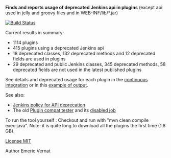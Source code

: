 **Finds and reports usage of deprecated Jenkins api in plugins** (except api used in jelly and groovy files and in WEB-INF/lib/*.jar)

[![Build Status](https://ci.jenkins-ci.org/buildStatus/icon?job=infra_deprecated-usage-in-plugins)](https://ci.jenkins-ci.org/view/Infrastructure/job/infra_deprecated-usage-in-plugins/)

Current results in summary:
* 1114 plugins
* 415 plugins using a deprecated Jenkins api
* 18 deprecated classes, 132 deprecated methods and 12 deprecated fields are used in plugins
* 29 deprecated and public Jenkins classes, 345 deprecated methods, 58 deprecated fields are not used in the latest published plugins

See details and deprecated usage for each plugin in the [continuous integration](https://ci.jenkins-ci.org/view/Infrastructure/job/infra_deprecated-usage-in-plugins/ws/target/output.html) or in this [example of output](https://github.com/jenkins-infra/deprecated-usage-in-plugins/blob/master/Output_example.txt).

See also:
* [Jenkins policy for API deprecation](https://issues.jenkins-ci.org/browse/JENKINS-31035)
* The old [Plugin compat tester](https://github.com/jenkinsci/plugin-compat-tester) and its [disabled job](https://ci.jenkins-ci.org/job/plugin-compat-tester/)

To run the tool yourself : Checkout and run with "mvn clean compile exec:java".
Note: it is quite long to download all the plugins the first time (1.8 GB).

[License MIT](https://github.com/jenkins-infra/deprecated-usage-in-plugins/blob/master/LICENSE.txt)

Author Emeric Vernat
